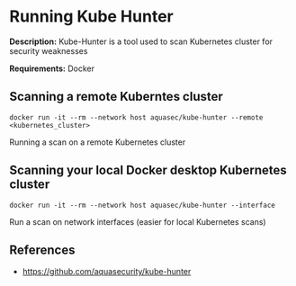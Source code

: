 # Running Kube Hunter

**Description:** Kube-Hunter is a tool used to scan Kubernetes cluster for security weaknesses

**Requirements:** Docker

## Scanning a remote Kuberntes cluster

```
docker run -it --rm --network host aquasec/kube-hunter --remote <kubernetes_cluster>
```

Running a scan on a remote Kubernetes cluster

## Scanning your local Docker desktop Kubernetes cluster

```
docker run -it --rm --network host aquasec/kube-hunter --interface
```

Run a scan on network interfaces (easier for local Kubernetes scans)

## References
* https://github.com/aquasecurity/kube-hunter

